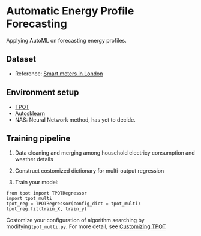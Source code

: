 # Automatic Energy Profile Forecasting

Applying AutoML on forecasting energy profiles.

## Dataset

- Reference: [Smart meters in London](https://www.kaggle.com/jeanmidev/smart-meters-in-london)

## Environment setup

- [TPOT](https://epistasislab.github.io/tpot/installing/)
- [Autosklearn](https://automl.github.io/auto-sklearn/master/installation.html)
- NAS: Neural Network method, has yet to decide.

## Training pipeline

1. Data cleaning and merging among household electricy consumption and weather details

2. Construct costomized dictionary for multi-output regression

3. Train your model:
```
from tpot import TPOTRegressor
import tpot_multi
tpot_reg = TPOTRegressor(config_dict = tpot_multi)
tpot_reg.fit(train_X, train_y)
```

Costomize your configuration of algorithm searching by modifying`tpot_multi.py`.
For more detail, see [Customizing TPOT](https://epistasislab.github.io/tpot/using/#customizing-tpots-operators-and-parameters)


